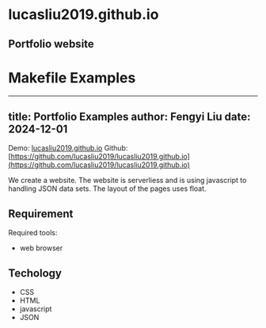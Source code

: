 # lucasliu2019.github.io
## Portfolio website




# Makefile Examples
---
title: Portfolio Examples
author: Fengyi Liu
date: 2024-12-01
---
Demo: [lucasliu2019.github.io](lucasliu2019.github.io)
Github: [https://github.com/lucasliu2019/lucasliu2019.github.io](https://github.com/lucasliu2019/lucasliu2019.github.io)



We create a website. The website is serverliess and is using javascript to handling JSON data sets.
The layout of the pages uses float. 


## Requirement
Required tools:
- web browser

## Techology
- CSS
- HTML
- javascript
- JSON






